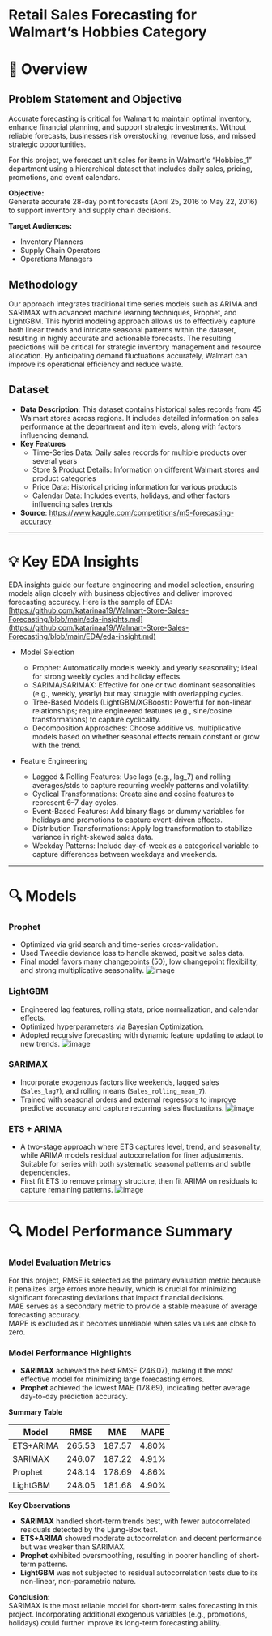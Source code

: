 # Retail Sales Forecasting for Walmart’s Hobbies Category

# 🌟 Overview  

## **Problem Statement and Objective**  
Accurate forecasting is critical for Walmart to maintain optimal inventory, enhance financial planning, and support strategic investments. Without reliable forecasts, businesses risk overstocking, revenue loss, and missed strategic opportunities.

For this project, we forecast unit sales for items in Walmart's “Hobbies_1” department using a hierarchical dataset that includes daily sales, pricing, promotions, and event calendars.

**Objective:**  
Generate accurate 28-day point forecasts (April 25, 2016 to May 22, 2016) to support inventory and supply chain decisions.

**Target Audiences:**  
- Inventory Planners  
- Supply Chain Operators  
- Operations Managers

## **Methodology**  
Our approach integrates traditional time series models such as ARIMA and SARIMAX with advanced machine learning techniques, Prophet, and LightGBM. This hybrid modeling approach allows us to effectively capture both linear trends and intricate seasonal patterns within the dataset, resulting in highly accurate and actionable forecasts. The resulting predictions will be critical for strategic inventory management and resource allocation. By anticipating demand fluctuations accurately, Walmart can improve its operational efficiency and reduce waste.

## **Dataset**  
- **Data Description**: This dataset contains historical sales records from 45 Walmart stores across regions. It includes detailed information on sales performance at the department and item levels, along with factors influencing demand. 
- **Key Features**  
  - Time-Series Data: Daily sales records for multiple products over several years  
  - Store & Product Details: Information on different Walmart stores and product categories  
  - Price Data: Historical pricing information for various products
  - Calendar Data: Includes events, holidays, and other factors influencing sales trends  
- **Source**: https://www.kaggle.com/competitions/m5-forecasting-accuracy

---


# 💡 Key EDA Insights

EDA insights guide our feature engineering and model selection, ensuring models align closely with business objectives and deliver improved forecasting accuracy.
Here is the sample of EDA: [https://github.com/katarinaa19/Walmart-Store-Sales-Forecasting/blob/main/eda-insights.md](https://github.com/katarinaa19/Walmart-Store-Sales-Forecasting/blob/main/EDA/eda-insight.md)

- Model Selection
  - Prophet: Automatically models weekly and yearly seasonality; ideal for strong weekly cycles and holiday effects.
  - SARIMA/SARIMAX: Effective for one or two dominant seasonalities (e.g., weekly, yearly) but may struggle with overlapping cycles.
  - Tree-Based Models (LightGBM/XGBoost): Powerful for non-linear relationships; require engineered features (e.g., sine/cosine transformations) to capture cyclicality.
  - Decomposition Approaches: Choose additive vs. multiplicative models based on whether seasonal effects remain constant or grow with the trend.

- Feature Engineering
  - Lagged & Rolling Features: Use lags (e.g., lag_7) and rolling averages/stds to capture recurring weekly patterns and volatility.
  - Cyclical Transformations: Create sine and cosine features to represent 6–7 day cycles.
  - Event-Based Features: Add binary flags or dummy variables for holidays and promotions to capture event-driven effects.
  - Distribution Transformations: Apply log transformation to stabilize variance in right-skewed sales data.
  - Weekday Patterns: Include day-of-week as a categorical variable to capture differences between weekdays and weekends.
 
---

# 🔍 Models

### Prophet
- Optimized via grid search and time-series cross-validation.  
- Used Tweedie deviance loss to handle skewed, positive sales data.  
- Final model favors many changepoints (50), low changepoint flexibility, and strong multiplicative seasonality.
![image](https://github.com/user-attachments/assets/8a6dc530-ebe1-463f-983f-091acf4a9c3f)

### LightGBM
- Engineered lag features, rolling stats, price normalization, and calendar effects.  
- Optimized hyperparameters via Bayesian Optimization.  
- Adopted recursive forecasting with dynamic feature updating to adapt to new trends.
![image](https://github.com/user-attachments/assets/86fb80c6-89b3-438e-ac86-fc54b70f8a0e)

### SARIMAX
- Incorporate exogenous factors like weekends, lagged sales (`Sales_lag7`), and rolling means (`Sales_rolling_mean_7`).
- Trained with seasonal orders and external regressors to improve predictive accuracy and capture recurring sales fluctuations.
![image](https://github.com/user-attachments/assets/cd6ec31b-b426-402f-86a4-00ea3955d873)


### ETS + ARIMA 
- A two-stage approach where ETS captures level, trend, and seasonality, while ARIMA models residual autocorrelation for finer adjustments. Suitable for series with both systematic seasonal patterns and subtle dependencies.
- First fit ETS to remove primary structure, then fit ARIMA on residuals to capture remaining patterns.
![image](https://github.com/user-attachments/assets/7dcefabf-f248-45ef-befb-8101a985f24e)

---

# 🔍 Model Performance Summary

### Model Evaluation Metrics
For this project, RMSE is selected as the primary evaluation metric because it penalizes large errors more heavily, which is crucial for minimizing significant forecasting deviations that impact financial decisions.  
MAE serves as a secondary metric to provide a stable measure of average forecasting accuracy.  
MAPE is excluded as it becomes unreliable when sales values are close to zero.

### Model Performance Highlights
- **SARIMAX** achieved the best RMSE (246.07), making it the most effective model for minimizing large forecasting errors.
- **Prophet** achieved the lowest MAE (178.69), indicating better average day-to-day prediction accuracy.

**Summary Table**

| Model       | RMSE   | MAE    | MAPE  |
|-------------|--------|--------|-------|
| ETS+ARIMA   | 265.53 | 187.57 | 4.80% |
| SARIMAX     | 246.07 | 187.22 | 4.91% |
| Prophet     | 248.14 | 178.69 | 4.86% |
| LightGBM    | 248.05 | 181.68 | 4.90% |

**Key Observations**
- **SARIMAX** handled short-term trends best, with fewer autocorrelated residuals detected by the Ljung-Box test.
- **ETS+ARIMA** showed moderate autocorrelation and decent performance but was weaker than SARIMAX.
- **Prophet** exhibited oversmoothing, resulting in poorer handling of short-term patterns.
- **LightGBM** was not subjected to residual autocorrelation tests due to its non-linear, non-parametric nature.

**Conclusion:**  
SARIMAX is the most reliable model for short-term sales forecasting in this project. Incorporating additional exogenous variables (e.g., promotions, holidays) could further improve its long-term forecasting ability.







 
